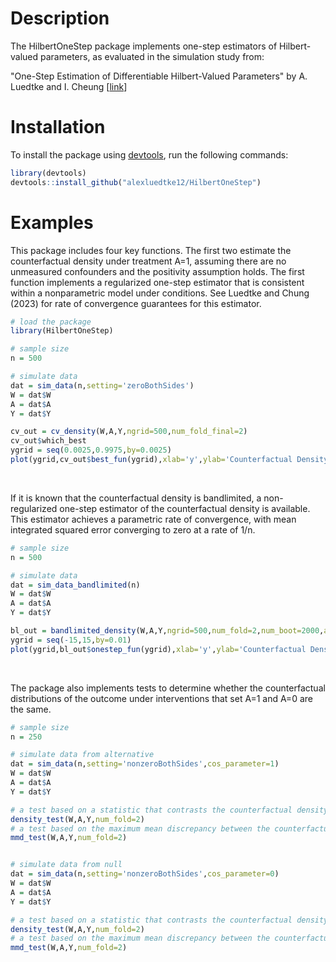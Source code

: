 <!--
---
title: "HilbertOneStep R Package"
output: rmarkdown::github_document
---
-->



# Description

The HilbertOneStep package implements one-step estimators of Hilbert-valued parameters, as evaluated in the simulation study from:

"One-Step Estimation of Differentiable Hilbert-Valued Parameters" by A. Luedtke and I. Cheung [[link](https://arxiv.org/abs/XXXXXXXX)]

# Installation

To install the package using [devtools](https://www.rstudio.com/products/rpackages/devtools/), run the following commands:


```r
library(devtools)
devtools::install_github("alexluedtke12/HilbertOneStep")
```

# Examples

This package includes four key functions. The first two estimate the counterfactual density under treatment A=1, assuming there are no unmeasured confounders and the positivity assumption holds. The first function implements a regularized one-step estimator that is consistent within a nonparametric model under conditions. See Luedtke and Chung (2023) for rate of convergence guarantees for this estimator.

```r
# load the package
library(HilbertOneStep)

# sample size
n = 500

# simulate data
dat = sim_data(n,setting='zeroBothSides')
W = dat$W
A = dat$A
Y = dat$Y

cv_out = cv_density(W,A,Y,ngrid=500,num_fold_final=2)
cv_out$which_best
ygrid = seq(0.0025,0.9975,by=0.0025)
plot(ygrid,cv_out$best_fun(ygrid),xlab='y',ylab='Counterfactual Density Estimate',type='l')
```
<br>

If it is known that the counterfactual density is bandlimited, a non-regularized one-step estimator of the counterfactual density is available. This estimator achieves a parametric rate of convergence, with mean integrated squared error converging to zero at a rate of 1/n.

```r
# sample size
n = 500

# simulate data
dat = sim_data_bandlimited(n)
W = dat$W
A = dat$A
Y = dat$Y

bl_out = bandlimited_density(W,A,Y,ngrid=500,num_fold=2,num_boot=2000,alpha=seq(0.01,0.99,by=0.01),b=2)
ygrid = seq(-15,15,by=0.01)
plot(ygrid,bl_out$onestep_fun(ygrid),xlab='y',ylab='Counterfactual Density Estimate',type='l')
```
<br>

The package also implements tests to determine whether the counterfactual distributions of the outcome under interventions that set A=1 and A=0 are the same.

```r
# sample size
n = 250

# simulate data from alternative
dat = sim_data(n,setting='nonzeroBothSides',cos_parameter=1)
W = dat$W
A = dat$A
Y = dat$Y

# a test based on a statistic that contrasts the counterfactual density functions under A=1 and A=0.
density_test(W,A,Y,num_fold=2)
# a test based on the maximum mean discrepancy between the counterfactual distributions under A=1 and A=0.
mmd_test(W,A,Y,num_fold=2)


# simulate data from null
dat = sim_data(n,setting='nonzeroBothSides',cos_parameter=0)
W = dat$W
A = dat$A
Y = dat$Y

# a test based on a statistic that contrasts the counterfactual density functions under A=1 and A=0.
density_test(W,A,Y,num_fold=2)
# a test based on the maximum mean discrepancy between the counterfactual distributions under A=1 and A=0.
mmd_test(W,A,Y,num_fold=2)
```
